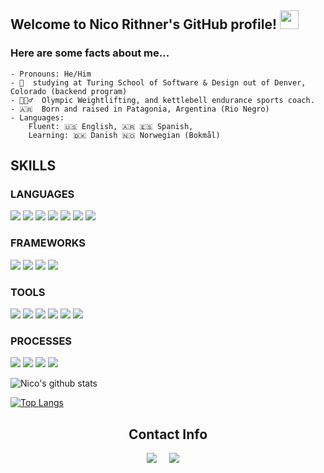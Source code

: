 ## Welcome to Nico Rithner's GitHub profile! <img src="https://raw.githubusercontent.com/MartinHeinz/MartinHeinz/master/wave.gif" width="30px">
### Here are some facts about me...
```
- Pronouns: He/Him
- 📖  studying at Turing School of Software & Design out of Denver, Colorado (backend program)
- 🏋🏻‍♂️  Olympic Weightlifting, and kettlebell endurance sports coach. 
- 🇦🇷  Born and raised in Patagonia, Argentina (Rio Negro)
- Languages: 
    Fluent: 🇺🇸 English, 🇦🇷 🇪🇸 Spanish, 
    Learning: 🇩🇰 Danish 🇳🇴 Norwegian (Bokmål)
```
## SKILLS
### LANGUAGES
<p>
  <img src="https://img.shields.io/badge/ruby%20-ca0320.svg?&style=for-the-badge&logo=ruby&logoColor=white" />
  <img src="https://img.shields.io/badge/SQL%20-201E84.svg?style=for-the-badge&logo=SQL&logoColor=white" />
  <img src="https://img.shields.io/badge/ActiveRecord%20-2A42D0.svg?&style=for-the-badge&logo=ActiveRecord&logoColor=white" />
  <img src="https://img.shields.io/badge/GraphQL%20-B8189A.svg?&style=for-the-badge&logo=GraphQL&logoColor=white" />
  <img src="https://img.shields.io/badge/javascript%20-f6d304.svg?&style=for-the-badge&logo=javascript&logoColor=white" />
  <img src="https://img.shields.io/badge/html5%20-B8189A.svg?&style=for-the-badge&logo=html5&logoColor=white" />
  <img src="https://img.shields.io/badge/css3%20-7119C2.svg?&style=for-the-badge&logo=css3&logoColor=white" />
</p>

### FRAMEWORKS
<p>
  <img src="https://img.shields.io/badge/rails%20-7119C2.svg?&style=for-the-badge&logo=rails&logoColor=white" />
  <img src="https://img.shields.io/badge/sinatra%20-201E84.svg?&style=for-the-badge" />
  <img src="https://img.shields.io/badge/node.js%20-2A42D0.svg?&style=for-the-badge&logo=node.js&logoColor=white" />
  <img src="https://img.shields.io/badge/express.js%20-B8189A.svg?&style=for-the-badge&logo=express.js&logoColor=white" />
</p>

### TOOLS 
<p>
  <img src="https://img.shields.io/badge/rspec%20-7119C2.svg?&style=for-the-badge&logo=rspec&logoColor=white" />
  <img src="https://img.shields.io/badge/heroku%20-201E84.svg?&style=for-the-badge&logo=heroku&logoColor=white" />
  <img src="https://img.shields.io/badge/CI%20-2A42D0.svg?&style=for-the-badge&logo=CI&logoColor=white" />
  <img src="https://img.shields.io/badge/Postgres%20-B8189A.svg?&style=for-the-badge&logo=Postgres&logoColor=white" />
  <img src="https://img.shields.io/badge/Postico%20-7119C2.svg?&style=for-the-badge&logo=Postico&logoColor=white" />
  <img src="https://img.shields.io/badge/Git%20-201E84.svg?&style=for-the-badge&logo=Git&logoColor=white" />
</p>

### PROCESSES
<p>
  <img src="https://img.shields.io/badge/OOP%20-2A42D0.svg?&style=for-the-badge&logo=OOP&logoColor=white" />
  <img src="https://img.shields.io/badge/TDD%20-B8189A.svg?&style=for-the-badge&logo=TDD&logoColor=white" />
  <img src="https://img.shields.io/badge/MVC%20-7119C2.svg?&style=for-the-badge&logo=MVC&logoColor=white" />
  <img src="https://img.shields.io/badge/REST%20-201E84.svg?&style=for-the-badge&logo=REST&logoColor=white" />
</p>

![Nico's github stats](https://github-readme-stats.vercel.app/api?username=nicorithner&show_icons=true&theme=default)<p/>


[![Top Langs](https://github-readme-stats.vercel.app/api/top-langs/?username=nicorithner&show_icons=true&theme=default)](https://github.com/nicorithner/github-readme-stats)


<h2  align="center">Contact Info</h2>
<p align="center">
  <a target="_blank"href="https://www.linkedin.com/in/nicorithner/"><img src="https://img.shields.io/badge/linkedin-%230077B5.svg?&style=for-the-badge&logo=linkedin&logoColor=white" /></a>&nbsp;&nbsp;&nbsp;&nbsp;
  <a href="mailto:nicorithner@gmail.com?subject=Hello%20Ileri,%20From%20Github"><img src="https://img.shields.io/badge/gmail-%23D14836.svg?&style=for-the-badge&logo=gmail&logoColor=white" /></a>&nbsp;&nbsp;&nbsp;&nbsp;
</p>

<!--
**nicorithner/nicorithner** is a ✨ _special_ ✨ repository because its `README.md` (this file) appears on your GitHub profile.
